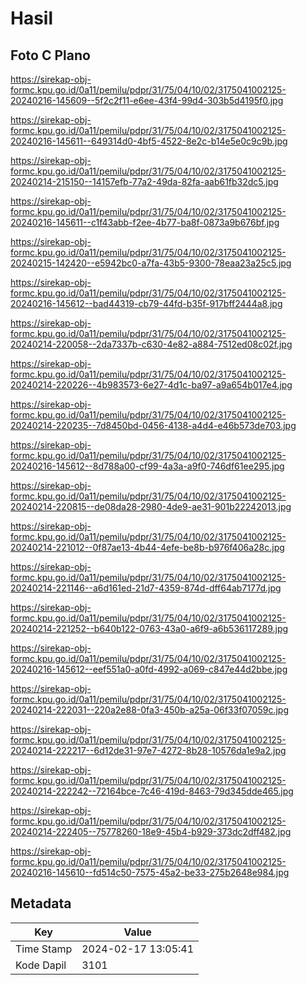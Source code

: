 # Hasil

## Foto C Plano

https://sirekap-obj-formc.kpu.go.id/0a11/pemilu/pdpr/31/75/04/10/02/3175041002125-20240216-145609--5f2c2f11-e6ee-43f4-99d4-303b5d4195f0.jpg

https://sirekap-obj-formc.kpu.go.id/0a11/pemilu/pdpr/31/75/04/10/02/3175041002125-20240216-145611--649314d0-4bf5-4522-8e2c-b14e5e0c9c9b.jpg

https://sirekap-obj-formc.kpu.go.id/0a11/pemilu/pdpr/31/75/04/10/02/3175041002125-20240214-215150--14157efb-77a2-49da-82fa-aab61fb32dc5.jpg

https://sirekap-obj-formc.kpu.go.id/0a11/pemilu/pdpr/31/75/04/10/02/3175041002125-20240216-145611--c1f43abb-f2ee-4b77-ba8f-0873a9b676bf.jpg

https://sirekap-obj-formc.kpu.go.id/0a11/pemilu/pdpr/31/75/04/10/02/3175041002125-20240215-142420--e5942bc0-a7fa-43b5-9300-78eaa23a25c5.jpg

https://sirekap-obj-formc.kpu.go.id/0a11/pemilu/pdpr/31/75/04/10/02/3175041002125-20240216-145612--bad44319-cb79-44fd-b35f-917bff2444a8.jpg

https://sirekap-obj-formc.kpu.go.id/0a11/pemilu/pdpr/31/75/04/10/02/3175041002125-20240214-220058--2da7337b-c630-4e82-a884-7512ed08c02f.jpg

https://sirekap-obj-formc.kpu.go.id/0a11/pemilu/pdpr/31/75/04/10/02/3175041002125-20240214-220226--4b983573-6e27-4d1c-ba97-a9a654b017e4.jpg

https://sirekap-obj-formc.kpu.go.id/0a11/pemilu/pdpr/31/75/04/10/02/3175041002125-20240214-220235--7d8450bd-0456-4138-a4d4-e46b573de703.jpg

https://sirekap-obj-formc.kpu.go.id/0a11/pemilu/pdpr/31/75/04/10/02/3175041002125-20240216-145612--8d788a00-cf99-4a3a-a9f0-746df61ee295.jpg

https://sirekap-obj-formc.kpu.go.id/0a11/pemilu/pdpr/31/75/04/10/02/3175041002125-20240214-220815--de08da28-2980-4de9-ae31-901b22242013.jpg

https://sirekap-obj-formc.kpu.go.id/0a11/pemilu/pdpr/31/75/04/10/02/3175041002125-20240214-221012--0f87ae13-4b44-4efe-be8b-b976f406a28c.jpg

https://sirekap-obj-formc.kpu.go.id/0a11/pemilu/pdpr/31/75/04/10/02/3175041002125-20240214-221146--a6d161ed-21d7-4359-874d-dff64ab7177d.jpg

https://sirekap-obj-formc.kpu.go.id/0a11/pemilu/pdpr/31/75/04/10/02/3175041002125-20240214-221252--b640b122-0763-43a0-a6f9-a6b536117289.jpg

https://sirekap-obj-formc.kpu.go.id/0a11/pemilu/pdpr/31/75/04/10/02/3175041002125-20240216-145612--eef551a0-a0fd-4992-a069-c847e44d2bbe.jpg

https://sirekap-obj-formc.kpu.go.id/0a11/pemilu/pdpr/31/75/04/10/02/3175041002125-20240214-222031--220a2e88-0fa3-450b-a25a-06f33f07059c.jpg

https://sirekap-obj-formc.kpu.go.id/0a11/pemilu/pdpr/31/75/04/10/02/3175041002125-20240214-222217--6d12de31-97e7-4272-8b28-10576da1e9a2.jpg

https://sirekap-obj-formc.kpu.go.id/0a11/pemilu/pdpr/31/75/04/10/02/3175041002125-20240214-222242--72164bce-7c46-419d-8463-79d345dde465.jpg

https://sirekap-obj-formc.kpu.go.id/0a11/pemilu/pdpr/31/75/04/10/02/3175041002125-20240214-222405--75778260-18e9-45b4-b929-373dc2dff482.jpg

https://sirekap-obj-formc.kpu.go.id/0a11/pemilu/pdpr/31/75/04/10/02/3175041002125-20240216-145610--fd514c50-7575-45a2-be33-275b2648e984.jpg


## Metadata

| Key        | Value               |
| ---------- | ------------------- |
| Time Stamp | 2024-02-17 13:05:41 |
| Kode Dapil | 3101                |



